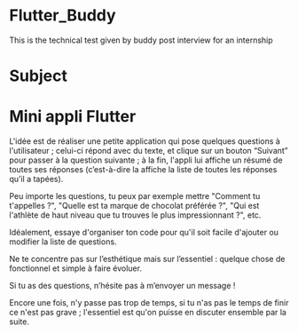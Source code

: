 # Flutter_Buddy
This is the technical test given by buddy post interview for an internship
# Subject
# Mini appli Flutter

L'idée est de réaliser une petite application qui pose quelques questions à l'utilisateur ; celui-ci répond avec du texte, et clique sur un bouton “Suivant” pour passer à la question suivante ; à la fin, l'appli lui affiche un résumé de toutes ses réponses (c’est-à-dire la affiche la liste de toutes les réponses qu’il a tapées).

Peu importe les questions, tu peux par exemple mettre "Comment tu t'appelles ?", "Quelle est ta marque de chocolat préférée ?", "Qui est l'athlète de haut niveau que tu trouves le plus impressionnant ?", etc.

Idéalement, essaye d'organiser ton code pour qu'il soit facile d'ajouter ou modifier la liste de questions.

Ne te concentre pas sur l’esthétique mais sur l’essentiel : quelque chose de fonctionnel et simple à faire évoluer.

Si tu as des questions, n’hésite pas à m’envoyer un message !

Encore une fois, n'y passe pas trop de temps, si tu n'as pas le temps de finir ce n'est pas grave ; l'essentiel est qu'on puisse en discuter ensemble par la suite.